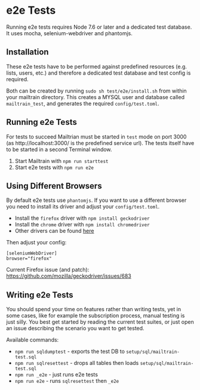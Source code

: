 # e2e Tests

Running e2e tests requires Node 7.6 or later and a dedicated test database. It uses mocha, selenium-webdriver and phantomjs.

## Installation

These e2e tests have to be performed against predefined resources (e.g. lists, users, etc.) and therefore a dedicated test database and test config is required.

Both can be created by running `sudo sh test/e2e/install.sh` from within your mailtrain directory. This creates a MYSQL user and database called `mailtrain_test`, and generates the required `config/test.toml`.

## Running e2e Tests

For tests to succeed Mailtrian must be started in `test` mode on port 3000 (as http://localhost:3000/ is the predefined service url). The tests itself have to be started in a second Terminal window.

1. Start Mailtrain with `npm run starttest`
2. Start e2e tests with `npm run e2e`

## Using Different Browsers

By default e2e tests use `phantomjs`. If you want to use a different browser you need to install its driver and adjust your `config/test.toml`.

* Install the `firefox` driver with `npm install geckodriver`
* Install the `chrome` driver with `npm install chromedriver`
* Other drivers can be found [here](https://seleniumhq.github.io/selenium/docs/api/javascript/)

Then adjust your config:

```
[seleniumWebDriver]
browser="firefox"
```

Current Firefox issue (and patch): https://github.com/mozilla/geckodriver/issues/683

## Writing e2e Tests

You should spend your time on features rather than writing tests, yet in some cases, like for example the subscription process, manual testing is just silly. You best get started by reading the current test suites, or just open an issue describing the scenario you want to get tested.

Available commands:

* `npm run sqldumptest` - exports the test DB to `setup/sql/mailtrain-test.sql`
* `npm run sqlresettest` - drops all tables then loads `setup/sql/mailtrain-test.sql`
* `npm run _e2e` - just runs e2e tests
* `npm run e2e` - runs `sqlresettest` then `_e2e`
